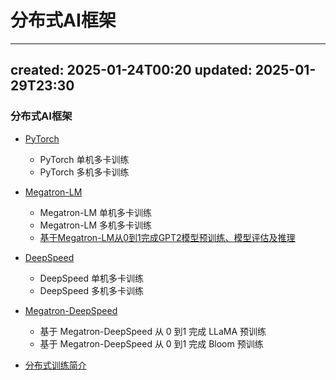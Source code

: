 # 分布式AI框架
* * *

created: 2025-01-24T00:20 updated: 2025-01-29T23:30
---------------------------------------------------

### 分布式AI框架

*   [PyTorch](https://github.com/liguodongiot/llm-action/tree/main/train/pytorch/)
    *   PyTorch 单机多卡训练
    *   PyTorch 多机多卡训练
*   [Megatron-LM](https://github.com/liguodongiot/llm-action/tree/main/train/megatron)
    *   Megatron-LM 单机多卡训练
    *   Megatron-LM 多机多卡训练
    *   [基于Megatron-LM从0到1完成GPT2模型预训练、模型评估及推理](https://juejin.cn/post/7259682893648724029)
*   [DeepSpeed](https://github.com/liguodongiot/llm-action/tree/main/train/deepspeed)
    *   DeepSpeed 单机多卡训练
    *   DeepSpeed 多机多卡训练
*   [Megatron-DeepSpeed](https://github.com/liguodongiot/llm-action/tree/main/train/megatron-deepspeed)
    *   基于 Megatron-DeepSpeed 从 0 到1 完成 LLaMA 预训练
    *   基于 Megatron-DeepSpeed 从 0 到1 完成 Bloom 预训练

*   [分布式训练简介](https://zhuanlan.zhihu.com/p/693812824)